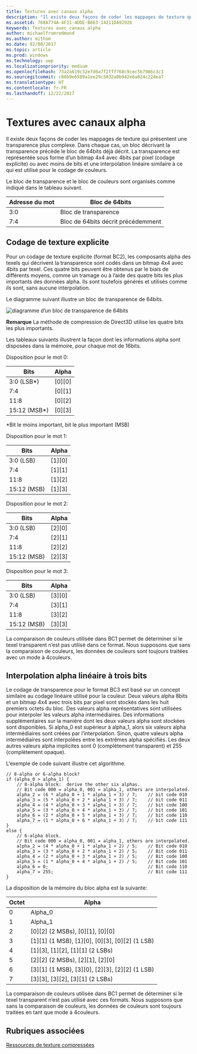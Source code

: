 ```yaml
---
title: Textures avec canaux alpha
description: "Il existe deux façons de coder les mappages de texture qui présentent une transparence plus complexe."
ms.assetid: 768A774A-4F21-4DDE-B863-14211DA92926
keywords: Textures avec canaux alpha
author: michaelfromredmond
ms.author: mithom
ms.date: 02/08/2017
ms.topic: article
ms.prod: windows
ms.technology: uwp
ms.localizationpriority: medium
ms.openlocfilehash: 73a2a619c32e7d6a7f2fff768c9cec5b7986c3c1
ms.sourcegitcommit: c80b9e6589a1ee29c5032a0b942e6a024c224ea7
ms.translationtype: HT
ms.contentlocale: fr-FR
ms.lasthandoff: 12/22/2017
---
```

# <a name="textures-with-alpha-channels"></a>Textures avec canaux alpha


Il existe deux façons de coder les mappages de texture qui présentent une transparence plus complexe. Dans chaque cas, un bloc décrivant la transparence précède le bloc de 64bits déjà décrit. La transparence est représentée sous forme d’un bitmap 4x4 avec 4bits par pixel (codage explicite) ou avec moins de bits et une interpolation linéaire similaire à ce qui est utilisé pour le codage de couleurs.

Le bloc de transparence et le bloc de couleurs sont organisés comme indiqué dans le tableau suivant.

| Adresse du mot | Bloc de 64bits                      |
|--------------|-----------------------------------|
| 3:0          | Bloc de transparence                |
| 7:4          | Bloc de 64bits décrit précédemment |

 

## <a name="span-idexplicit-texture-encodingspanspan-idexplicit-texture-encodingspanspan-idexplicit-texture-encodingspanexplicit-texture-encoding"></a><span id="Explicit-Texture-Encoding"></span><span id="explicit-texture-encoding"></span><span id="EXPLICIT-TEXTURE-ENCODING"></span>Codage de texture explicite


Pour un codage de texture explicite (format BC2), les composants alpha des texels qui décrivent la transparence sont codés dans un bitmap 4x4 avec 4bits par texel. Ces quatre bits peuvent être obtenus par le biais de différents moyens, comme un tramage ou à l’aide des quatre bits les plus importants des données alpha. Ils sont toutefois générés et utilisés comme ils sont, sans aucune interpolation.

Le diagramme suivant illustre un bloc de transparence de 64bits.

![diagramme d’un bloc de transparence de 64bits](images/colors4.png)

**Remarque** La méthode de compression de Direct3D utilise les quatre bits les plus importants.

 

Les tableaux suivants illustrent la façon dont les informations alpha sont disposées dans la mémoire, pour chaque mot de 16bits.

Disposition pour le mot 0:

| Bits          | Alpha      |
|---------------|------------|
| 3:0 (LSB\*)   | \[0\]\[0\] |
| 7:4           | \[0\]\[1\] |
| 11:8          | \[0\]\[2\] |
| 15:12 (MSB\*) | \[0\]\[3\] |

 

\*Bit le moins important, bit le plus important (MSB)

Disposition pour le mot 1:

| Bits        | Alpha      |
|-------------|------------|
| 3:0 (LSB)   | \[1\]\[0\] |
| 7:4         | \[1\]\[1\] |
| 11:8        | \[1\]\[2\] |
| 15:12 (MSB) | \[1\]\[3\] |

 

Disposition pour le mot 2:

| Bits        | Alpha      |
|-------------|------------|
| 3:0 (LSB)   | \[2\]\[0\] |
| 7:4         | \[2\]\[1\] |
| 11:8        | \[2\]\[2\] |
| 15:12 (MSB) | \[2\]\[3\] |

 

Disposition pour le mot 3:

| Bits        | Alpha      |
|-------------|------------|
| 3:0 (LSB)   | \[3\]\[0\] |
| 7:4         | \[3\]\[1\] |
| 11:8        | \[3\]\[2\] |
| 15:12 (MSB) | \[3\]\[3\] |

 

La comparaison de couleurs utilisée dans BC1 permet de déterminer si le texel transparent n’est pas utilisé dans ce format. Nous supposons que sans la comparaison de couleurs, les données de couleurs sont toujours traitées avec un mode à 4couleurs.

## <a name="span-idthree-bit-linear-alpha-interpolationspanspan-idthree-bit-linear-alpha-interpolationspanspan-idthree-bit-linear-alpha-interpolationspanthree-bit-linear-alpha-interpolation"></a><span id="Three-Bit-Linear-Alpha-Interpolation"></span><span id="three-bit-linear-alpha-interpolation"></span><span id="THREE-BIT-LINEAR-ALPHA-INTERPOLATION"></span>Interpolation alpha linéaire à trois bits


Le codage de transparence pour le format BC3 est basé sur un concept similaire au codage linéaire utilisé pour la couleur. Deux valeurs alpha 8bits et un bitmap 4x4 avec trois bits par pixel sont stockés dans les huit premiers octets du bloc. Des valeurs alpha représentatives sont utilisées pour interpoler les valeurs alpha intermédiaires. Des informations supplémentaires sur la manière dont les deux valeurs alpha sont stockées sont disponibles. Si alpha\_0 est supérieur à alpha\_1, alors six valeurs alpha intermédiaires sont créées par l’interpolation. Sinon, quatre valeurs alpha intermédiaires sont interpolées entre les extrêmes alpha spécifiés. Les deux autres valeurs alpha implicites sont 0 (complètement transparent) et 255 (complètement opaque).

L’exemple de code suivant illustre cet algorithme.

```
// 8-alpha or 6-alpha block?    
if (alpha_0 > alpha_1) {    
    // 8-alpha block:  derive the other six alphas.    
    // Bit code 000 = alpha_0, 001 = alpha_1, others are interpolated.
    alpha_2 = (6 * alpha_0 + 1 * alpha_1 + 3) / 7;    // bit code 010
    alpha_3 = (5 * alpha_0 + 2 * alpha_1 + 3) / 7;    // bit code 011
    alpha_4 = (4 * alpha_0 + 3 * alpha_1 + 3) / 7;    // bit code 100
    alpha_5 = (3 * alpha_0 + 4 * alpha_1 + 3) / 7;    // bit code 101
    alpha_6 = (2 * alpha_0 + 5 * alpha_1 + 3) / 7;    // bit code 110
    alpha_7 = (1 * alpha_0 + 6 * alpha_1 + 3) / 7;    // bit code 111  
}    
else {  
    // 6-alpha block.    
    // Bit code 000 = alpha_0, 001 = alpha_1, others are interpolated.
    alpha_2 = (4 * alpha_0 + 1 * alpha_1 + 2) / 5;    // Bit code 010
    alpha_3 = (3 * alpha_0 + 2 * alpha_1 + 2) / 5;    // Bit code 011
    alpha_4 = (2 * alpha_0 + 3 * alpha_1 + 2) / 5;    // Bit code 100
    alpha_5 = (1 * alpha_0 + 4 * alpha_1 + 2) / 5;    // Bit code 101
    alpha_6 = 0;                                      // Bit code 110
    alpha_7 = 255;                                    // Bit code 111
}
```

La disposition de la mémoire du bloc alpha est la suivante:

| Octet | Alpha                                                          |
|------|----------------------------------------------------------------|
| 0    | Alpha\_0                                                       |
| 1    | Alpha\_1                                                       |
| 2    | \[0\]\[2\] (2 MSBs), \[0\]\[1\], \[0\]\[0\]                    |
| 3    | \[1\]\[1\] (1 MSB), \[1\]\[0\], \[0\]\[3\], \[0\]\[2\] (1 LSB) |
| 4    | \[1\]\[3\], \[1\]\[2\], \[1\]\[1\] (2 LSBs)                    |
| 5    | \[2\]\[2\] (2 MSBs), \[2\]\[1\], \[2\]\[0\]                    |
| 6    | \[3\]\[1\] (1 MSB), \[3\]\[0\], \[2\]\[3\], \[2\]\[2\] (1 LSB) |
| 7    | \[3\]\[3\], \[3\]\[2\], \[3\]\[1\] (2 LSBs)                    |

 

La comparaison de couleurs utilisée dans BC1 permet de déterminer si le texel transparent n’est pas utilisé avec ces formats. Nous supposons que sans la comparaison de couleurs, les données de couleurs sont toujours traitées en tant que mode à 4couleurs.

## <a name="span-idrelated-topicsspanrelated-topics"></a><span id="related-topics"></span>Rubriques associées


[Ressources de texture compressées](compressed-texture-resources.md)

 

 




